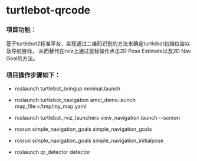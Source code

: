 # turtlebot-qrcode

### 项目功能：  
基于turtlebot2标准平台，实现通过二维码识别的方法来确定turtlebot初始位姿以及导航目标，
从而替代在rviz上通过鼠标操作点击2D Pose Estimate以及2D Nav Goal的方法。

### 项目操作步骤如下：

- roslaunch turtlebot_bringup minimal.launch
- roslaunch turtlebot_navigation amcl_demo.launch map_file:=/tmp/my_map.yaml
- roslaunch turtlebot_rviz_launchers view_navigation.launch --screen

- rosrun simple_navigation_goals simple_navigation_goals   
- rosrun simple_navigation_goals simple_navigation_initialpose

- roslaunch qr_detector detector
